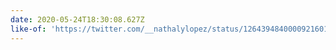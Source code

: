 ```yaml
---
date: 2020-05-24T18:30:08.627Z
like-of: 'https://twitter.com/__nathalylopez/status/1264394840000921601?s=19'
---
```


